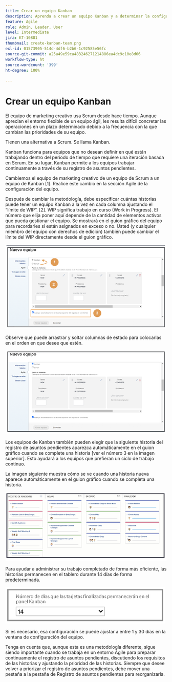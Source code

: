 ```yaml
---
title: Crear un equipo Kanban
description: Aprenda a crear un equipo Kanban y a determinar la configuración de este.
feature: Agile
role: Admin, Leader, User
level: Intermediate
jira: KT-10881
thumbnail: create-kanban-team.png
exl-id: 01573905-514d-4df6-b2b6-1c92585e56fc
source-git-commit: a25a49e59ca483246271214886ea4dc9c10e8d66
workflow-type: ht
source-wordcount: '399'
ht-degree: 100%

---
```


# Crear un equipo Kanban

El equipo de marketing creativo usa Scrum desde hace tiempo. Aunque aprecian el entorno flexible de un equipo ágil, les resulta difícil concretar las operaciones en un plazo determinado debido a la frecuencia con la que cambian las prioridades de su equipo.

Tienen una alternativa a Scrum. Se llama Kanban.

Kanban funciona para equipos que no desean definir en qué están trabajando dentro del período de tiempo que requiere una iteración basada en Scrum. En su lugar, Kanban permite a los equipos trabajar continuamente a través de su registro de asuntos pendientes.

Cambiemos el equipo de marketing creativo de un equipo de Scrum a un equipo de Kanban [1]. Realice este cambio en la sección Agile de la configuración del equipo.

Después de cambiar la metodología, debe especificar cuántas historias puede tener un equipo Kanban a la vez en cada columna ajustando el “límite de WIP”. [2]. WIP significa trabajo en curso (Work in Progress). El número que elija poner aquí depende de la cantidad de elementos activos que pueda gestionar el equipo. Se mostrará en el guion gráfico del equipo para recordarles si están asignados en exceso o no. Usted (y cualquier miembro del equipo con derechos de edición) también puede cambiar el límite del WIP directamente desde el guion gráfico.

![Página de Configuración de equipo](assets/teamspage-01.png)

Observe que puede arrastrar y soltar columnas de estado para colocarlas en el orden en que desee que estén.

![Página de Configuración de equipo](assets/teamspage-02.png)

Los equipos de Kanban también pueden elegir que la siguiente historia del registro de asuntos pendientes aparezca automáticamente en el guion gráfico cuando se complete una historia [ver el número 3 en la imagen superior]. Esto ayudará a los equipos que prefieran un ciclo de trabajo continuo.


La imagen siguiente muestra cómo se ve cuando una historia nueva aparece automáticamente en el guion gráfico cuando se completa una historia.

![Página de Configuración de equipo](assets/teamspage-03.png)

Para ayudar a administrar su trabajo completado de forma más eficiente, las historias permanecen en el tablero durante 14 días de forma predeterminada.

![Página de Configuración de equipo](assets/teampage-04.png)

Si es necesario, esa configuración se puede ajustar a entre 1 y 30 días en la ventana de configuración del equipo.

Tenga en cuenta que, aunque esta es una metodología diferente, sigue siendo importante cuando se trabaja en un entorno Agile para preparar continuamente el registro de asuntos pendientes, discutiendo los requisitos de las historias y ajustando la prioridad de las historias. Siempre que desee volver a priorizar el registro de asuntos pendientes, debe mover una pestaña a la pestaña de Registro de asuntos pendientes para reorganizarla.
